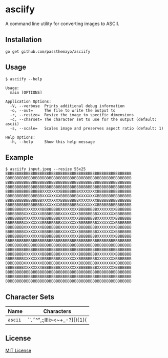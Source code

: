 # asciify
A command line utility for converting images to ASCII.

## Installation

```
go get github.com/passthemayo/asciify
```

## Usage

```
$ asciify --help

Usage:
  main [OPTIONS]

Application Options:
  -V, --verbose  Prints additional debug information
  -o, --out=     The file to write the output to
  -r, --resize=  Resize the image to specific dimensions
  -c, --charset= The character set to use for the output (default: ascii)
  -s, --scale=   Scales image and preserves aspect ratio (default: 1)

Help Options:
  -h, --help     Show this help message
```

## Example

```
$ asciify input.jpeg --resize 55x25
BBBBBBBBBBBBBBBBBBBBBBBBBBBBBBBBBBBBBBBBBBBBBBBBBBBBBBB
BBBBBBBBBBBBBBBBBBBBBBBBBBBBBBBBBBBBBBBBBBBBBBBBBBBBBBB
BBBBBBBBBBBBBBBBBBBBBBBBBBBBBBBBBBBBBBBBBBBBBBBBBBBBBBB
BBBBBBBBBBBBBBBBBBBBBBBBBBBBBBBBBBBBBBBBBBBBBBBBBBBBBBB
BBBBBBBBBBBBBBBBXXXXXXXXBBBBBBBBXXXXXXXXBBBBBBBBBBBBBBB
BBBBBBBBBBBBBBBBXXXXXXXXBBBBBBBBXXXXXXXXBBBBBBBBBBBBBBB
BBBBBBBBBBBBBBBBXXXXXXXXBBBBBBBBXXXXXXXXBBBBBBBBBBBBBBB
BBBBBBBBBBBBBBBBXXXXXXXXBBBBBBBBXXXXXXXXBBBBBBBBBBBBBBB
BBBBBBBBXXXXXXXXBBBBBBBBXXXXXXXXBBBBBBBBXXXXXXXXBBBBBBB
BBBBBBBBXXXXXXXXBBBBBBBBXXXXXXXXBBBBBBBBXXXXXXXXBBBBBBB
BBBBBBBBXXXXXXXXBBBBBBBBXXXXXXXXBBBBBBBBXXXXXXXXBBBBBBB
BBBBBBBBXXXXXXXXBBBBBBBBXXXXXXXXBBBBBBBBXXXXXXXXBBBBBBB
BBBBBBBBXXXXXXXXBBBBBBBBXXXXXXXXBBBBBBBBXXXXXXXXBBBBBBB
BBBBBBBBXXXXXXXXBBBBBBBBXXXXXXXXBBBBBBBBXXXXXXXXBBBBBBB
BBBBBBBBXXXXXXXXBBBBBBBBXXXXXXXXBBBBBBBBXXXXXXXXBBBBBBB
BBBBBBBBBBBBBBBBBBBBBBBBBBBBBBBBBBBBBBBBBBBBBBBBBBBBBBB
BBBBBBBBBBBBBBBBBBBBBBBBBBBBBBBBBBBBBBBBBBBBBBBBBBBBBBB
BBBBBBBBBBBBBBBBBBBBBBBBBBBBBBBBBBBBBBBBBBBBBBBBBBBBBBB
BBBBBBBBXXXXXXXXBBBBBBBBXXXXXXXXBBBBBBBBXXXXXXXXBBBBBBB
BBBBBBBBXXXXXXXXBBBBBBBBXXXXXXXXBBBBBBBBXXXXXXXXBBBBBBB
BBBBBBBBXXXXXXXXBBBBBBBBXXXXXXXXBBBBBBBBXXXXXXXXBBBBBBB
BBBBBBBBXXXXXXXXBBBBBBBBXXXXXXXXBBBBBBBBXXXXXXXXBBBBBBB
BBBBBBBBBBBBBBBBBBBBBBBBBBBBBBBBBBBBBBBBBBBBBBBBBBBBBBB
BBBBBBBBBBBBBBBBBBBBBBBBBBBBBBBBBBBBBBBBBBBBBBBBBBBBBBB
BBBBBBBBBBBBBBBBBBBBBBBBBBBBBBBBBBBBBBBBBBBBBBBBBBBBBBB
```

## Character Sets

Name    | Characters
------- | ----------
`ascii` | ``.'`^",:;Il!i><~+_-?][}{1)(|\/tfjrxnuvczXYUJCLQ0OZmwqpdbkhao*#MW&8%B@$``

## License
[MIT License](https://github.com/PassTheMayo/asciify/blob/main/LICENSE)